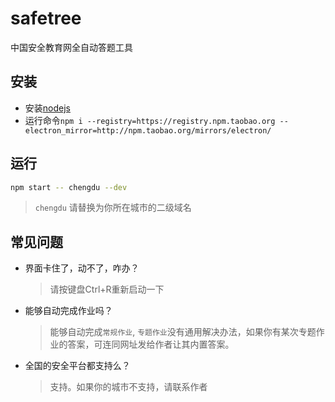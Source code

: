 safetree
====
中国安全教育网全自动答题工具

## 安装

- 安装[nodejs](https://nodejs.org/zh-cn/download/)
- 运行命令`npm i --registry=https://registry.npm.taobao.org --electron_mirror=http://npm.taobao.org/mirrors/electron/`

## 运行

```bash
npm start -- chengdu --dev
```

> `chengdu` 请替换为你所在城市的二级域名

## 常见问题

- 界面卡住了，动不了，咋办？
  > 请按键盘Ctrl+R重新启动一下
- 能够自动完成作业吗？
  > 能够自动完成`常规作业`, `专题作业`没有通用解决办法，如果你有某次专题作业的答案，可连同网址发给作者让其内置答案。
- 全国的安全平台都支持么？
  > 支持。如果你的城市不支持，请联系作者

<!--
emhvbmdzaGFuIGdvbmdoYW5odWkzNTMx
d3V4aSBoYW5odWFxaWFuZw==
emhvbmdzaGFuIGh1eWkxNDkwMTc5
-->
